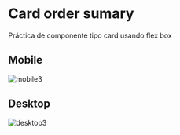 # Card order sumary
Práctica de componente tipo card usando flex box

## Mobile
![mobile3](https://github.com/user-attachments/assets/da3c4b57-bfb1-4bb7-a224-34a310e734d8)

## Desktop
![desktop3](https://github.com/user-attachments/assets/13d6b570-eb87-4c6e-92a3-52511670c363)
